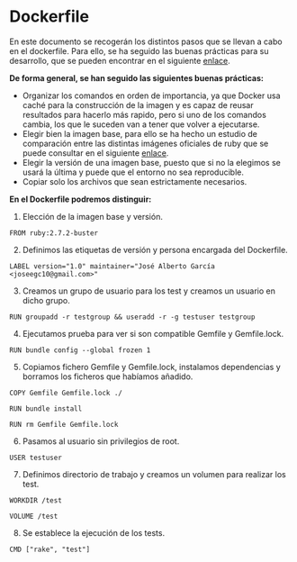 # Dockerfile

En este documento se recogerán los distintos pasos que se llevan a cabo en el dockerfile. Para ello, se ha seguido las buenas prácticas para su desarrollo, que se pueden encontrar en el siguiente [enlace](https://docs.docker.com/develop/develop-images/dockerfile_best-practices/).

**De forma general, se han seguido las siguientes buenas prácticas:**
- Organizar los comandos en orden de importancia, ya que Docker usa caché para la construcción de la imagen y es capaz de reusar resultados para hacerlo más rapido, pero si uno de los comandos cambia, los que le suceden van a tener que volver a ejecutarse.
- Elegir bien la imagen base, para ello se ha hecho un estudio de comparación entre las distintas imágenes oficiales de ruby que se puede consultar en el siguiente [enlace](https://github.com/joseegc10/get-match/blob/master/docs/docker/pruebas-imagenes.md).
- Elegir la versión de una imagen base, puesto que si no la elegimos se usará la última y puede que el entorno no sea reproducible.
- Copiar solo los archivos que sean estrictamente necesarios.


**En el Dockerfile podremos distinguir:**
1. Elección de la imagen base y versión.

`FROM ruby:2.7.2-buster`

2. Definimos las etiquetas de versión y persona encargada del Dockerfile.

`LABEL version="1.0" maintainer="José Alberto García <joseegc10@gmail.com>"`

3. Creamos un grupo de usuario para los test y creamos un usuario en dicho grupo.

`RUN groupadd -r testgroup && useradd -r -g testuser testgroup`

4. Ejecutamos prueba para ver si son compatible Gemfile y Gemfile.lock.

`RUN bundle config --global frozen 1`

5. Copiamos fichero Gemfile y Gemfile.lock, instalamos dependencias y borramos los ficheros que habíamos añadido.

`COPY Gemfile Gemfile.lock ./`

`RUN bundle install`

`RUN rm Gemfile Gemfile.lock`

6. Pasamos al usuario sin privilegios de root.

`USER testuser`

7. Definimos directorio de trabajo y creamos un volumen para realizar los test.

`WORKDIR /test`

`VOLUME /test`

8. Se establece la ejecución de los tests.

`CMD ["rake", "test"]`